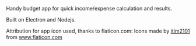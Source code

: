 Handy budget app for quick income/expense calculation and results.

Built on Electron and Nodejs.


Attribution for app icon used, thanks to flaticon.com:
Icons made by <a href="https://www.flaticon.com/authors/itim2101" title="itim2101">itim2101</a> from <a href="https://www.flaticon.com/" title="Flaticon"> www.flaticon.com</a>